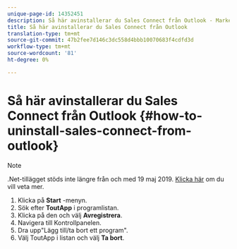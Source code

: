 ```yaml
---
unique-page-id: 14352451
description: Så här avinstallerar du Sales Connect från Outlook - Marketo Docs - produktdokumentation
title: Så här avinstallerar du Sales Connect från Outlook
translation-type: tm+mt
source-git-commit: 47b2fee7d146c3dc558d4bbb10070683f4cdfd3d
workflow-type: tm+mt
source-wordcount: '81'
ht-degree: 0%

---
```



# Så här avinstallerar du Sales Connect från Outlook {#how-to-uninstall-sales-connect-from-outlook}

>[!NOTE]
>
>.Net-tillägget stöds inte längre från och med 19 maj 2019. [Klicka här](http://nation.marketo.com/docs/DOC-7028-end-of-life-outlook-net-add-in-for-toutappmarketo-sales-connect) om du vill veta mer.

1. Klicka på **Start** -menyn.
1. Sök efter **ToutApp** i programlistan.
1. Klicka på den och välj **Avregistrera**.
1. Navigera till Kontrollpanelen.
1. Dra upp&quot;Lägg till/ta bort ett program&quot;.
1. Välj ToutApp i listan och välj **Ta bort**.

